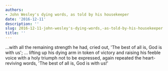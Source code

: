 ```yaml
---
authors:
- John Wesley's dying words, as told by his housekeeper
date: '2016-12-11'
description: ''
slug: 2016-12-11-john-wesley's-dying-words,-as-told-by-his-housekeeper
title: ''
---
```

...with all the remaining strength he had, cried out, 'The best of all is, God is with us'; ... lifting up his dying arm in token of victory and raising his feeble voice with a holy triumph not to be expressed, again repeated the heart-reviving words, 'The best of all is, God is with us!'



